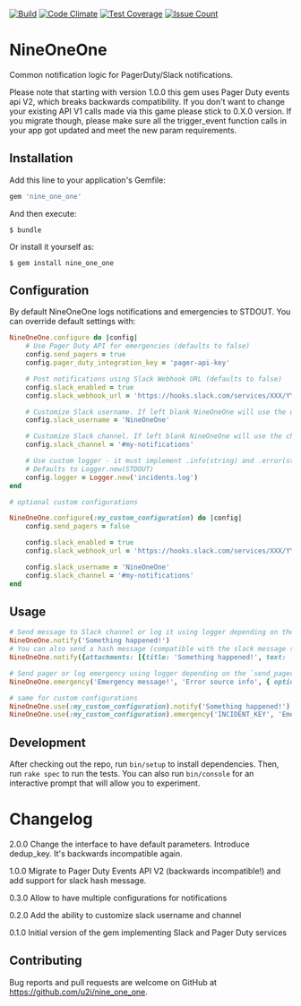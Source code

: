 [![Build](https://travis-ci.org/u2i/nine_one_one.svg?branch=master)](https://travis-ci.org/u2i/nine_one_one)
[![Code
Climate](https://codeclimate.com/repos/58207e5ee72dfa227600001d/badges/ecd3be37c49334786095/gpa.svg)](https://codeclimate.com/repos/58207e5ee72dfa227600001d/feed)
[![Test
Coverage](https://codeclimate.com/repos/58207e5ee72dfa227600001d/badges/ecd3be37c49334786095/coverage.svg)](https://codeclimate.com/repos/58207e5ee72dfa227600001d/coverage)
[![Issue
Count](https://codeclimate.com/repos/58207e5ee72dfa227600001d/badges/ecd3be37c49334786095/issue_count.svg)](https://codeclimate.com/repos/58207e5ee72dfa227600001d/feed)

# NineOneOne

Common notification logic for PagerDuty/Slack notifications.

Please note that starting with version 1.0.0 this gem uses Pager Duty events api V2, which breaks backwards compatibility. 
If you don't want to change your existing API V1 calls made via this game please stick to 0.X.0 version. If you migrate 
though, please make sure all the trigger_event function calls in your app got updated and meet the new param requirements.

## Installation

Add this line to your application's Gemfile:

```ruby
gem 'nine_one_one'
```

And then execute:

    $ bundle

Or install it yourself as:

    $ gem install nine_one_one

## Configuration

By default NineOneOne logs notifications and emergencies to STDOUT. You can override default settings with:

```ruby
NineOneOne.configure do |config|
    # Use Pager Duty API for emergencies (defaults to false)
    config.send_pagers = true
    config.pager_duty_integration_key = 'pager-api-key'

    # Post notifications using Slack Webhook URL (defaults to false)
    config.slack_enabled = true
    config.slack_webhook_url = 'https://hooks.slack.com/services/XXX/YYY/ZZZ'

    # Customize Slack username. If left blank NineOneOne will use the username specified in the Slack webkhook integration
    config.slack_username = 'NineOneOne'

    # Customize Slack channel. If left blank NineOneOne will use the channel specified in the Slack webkhook integration
    config.slack_channel = '#my-notifications'

    # Use custom logger - it must implement .info(string) and .error(string) methods
    # Defaults to Logger.new(STDOUT)
    config.logger = Logger.new('incidents.log') 
end

# optional custom configurations

NineOneOne.configure(:my_custom_configuration) do |config|
    config.send_pagers = false

    config.slack_enabled = true
    config.slack_webhook_url = 'https://hooks.slack.com/services/XXX/YYY/ZZZ'

    config.slack_username = 'NineOneOne'
    config.slack_channel = '#my-notifications'
end
```

## Usage

```ruby
# Send message to Slack channel or log it using logger depending on the `slack_enabled` config parameter
NineOneOne.notify('Something happened!')
# You can also send a hash message (compatible with the slack message spec: https://api.slack.com/docs/messages/builder) 
NineOneOne.notify({attachments: [{title: 'Something happened!', text: 'More info'}]})

# Send pager or log emergency using logger depending on the `send_pagers` config parameter
NineOneOne.emergency('Emergency message!', 'Error source info', { optional_hash: 'with details' })

# same for custom configurations
NineOneOne.use(:my_custom_configuration).notify('Something happened!')
NineOneOne.use(:my_custom_configuration).emergency('INCIDENT_KEY', 'Emergency message!', { optional_hash: 'with details' })
```

## Development

After checking out the repo, run `bin/setup` to install dependencies. Then, run `rake spec` to run the tests. You can also run `bin/console` for an interactive prompt that will allow you to experiment.

# Changelog

2.0.0 Change the interface to have default parameters. Introduce dedup_key. It's backwards incompatible again.

1.0.0 Migrate to Pager Duty Events API V2 (backwards incompatible!) and add support for slack hash message.

0.3.0 Allow to have multiple configurations for notifications 

0.2.0 Add the ability to customize slack username and channel

0.1.0 Initial version of the gem implementing Slack and Pager Duty services

## Contributing

Bug reports and pull requests are welcome on GitHub at https://github.com/u2i/nine_one_one.

